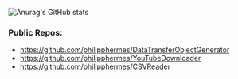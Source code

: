 ![Anurag's GitHub stats](https://github-readme-stats.vercel.app/api?username=philipphermes&show_icons=true&theme=dark)

### Public Repos:
* https://github.com/philipphermes/DataTransferObjectGenerator
* https://github.com/philipphermes/YouTubeDownloader
* https://github.com/philipphermes/CSVReader
